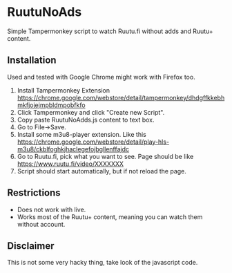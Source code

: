 # RuutuNoAds

Simple Tampermonkey script to watch Ruutu.fi without adds and Ruutu+ content.

## Installation

Used and tested with Google Chrome might work with Firefox too.

1. Install Tampermonkey Extension https://chrome.google.com/webstore/detail/tampermonkey/dhdgffkkebhmkfjojejmpbldmpobfkfo
2. Click Tampermonkey and click "Create new Script".
3. Copy paste RuutuNoAdds.js content to text box.
4. Go to File->Save.
5. Install some m3u8-player extension. Like this https://chrome.google.com/webstore/detail/play-hls-m3u8/ckblfoghkjhaclegefojbgllenffajdc
6. Go to Ruutu.fi, pick what you want to see. Page should be like https://www.ruutu.fi/video/XXXXXXX
7. Script should start automatically, but if not reload the page.

## Restrictions

- Does not work with live.
- Works most of the Ruutu+ content, meaning you can watch them without account.


## Disclaimer

This is not some very hacky thing, take look of the javascript code.
